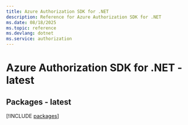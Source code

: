 ```yaml
---
title: Azure Authorization SDK for .NET
description: Reference for Azure Authorization SDK for .NET
ms.date: 08/18/2025
ms.topic: reference
ms.devlang: dotnet
ms.service: authorization
---
```

# Azure Authorization SDK for .NET - latest
## Packages - latest
[!INCLUDE [packages](authorization-index.md)]